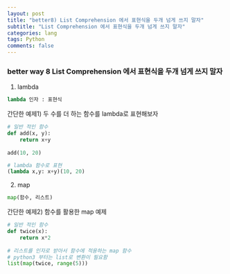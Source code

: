 ```yaml
---
layout: post  
title: "better8) List Comprehension 에서 표현식을 두개 넘게 쓰지 말자"  
subtitle: "List Comprehension 에서 표현식을 두개 넘게 쓰지 말자"  
categories: lang        
tags: Python    
comments: false  
---
```


### better way 8 List Comprehension 에서 표현식을 두개 넘게 쓰지 말자

1. lambda

```python
lambda 인자 : 표현식
```

간단한 예제1) 두 수를 더 하는 함수를 lambda로 표현해보자
```python
# 일반 적인 함수
def add(x, y):
	return x+y
	
add(10, 20)

# lambda 함수로 표현
(lambda x,y: x+y)(10, 20)
```


2. map

```python
map(함수, 리스트)
```

간단한 예제2) 함수를 활용한 map 예제
```python
# 일반 적인 함수
def twice(x):
	return x*2
	
# 리스트를 인자로 받아서 함수에 적용하는 map 함수
# python3 부터는 list로 변환이 필요함
list(map(twice, range(5)))
```
